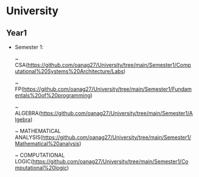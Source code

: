 # University

## Year1
  * Semester 1:
 
    ~ CSA(https://github.com/oanag27/University/tree/main/Semester1/Computational%20Systems%20Architecture/Labs)
    
    ~ FP(https://github.com/oanag27/University/tree/main/Semester1/Fundamentals%20of%20programming)
    
    ~ ALGEBRA(https://github.com/oanag27/University/tree/main/Semester1/Algebra)
    
    ~ MATHEMATICAL ANALYSIS(https://github.com/oanag27/University/tree/main/Semester1/Mathematical%20analysis)
    
    ~ COMPUTATIONAL LOGIC(https://github.com/oanag27/University/tree/main/Semester1/Computational%20logic)
    
